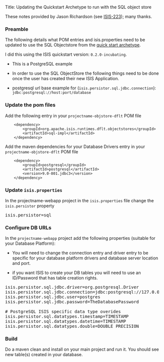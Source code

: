 Title: Updating the Quickstart Archetype to run with the SQL object store

These notes provided by Jason Richardson (see [ISIS-223](https://issues.apache.org/jira/browse/ISIS-223)); many thanks.

### Preamble

The following details what POM entries and isis.properties need to be updated to use the SQL Objectstore from the [quick start archetype](../../../getting-started/quickstart-archetype.html).

I did this using the ISIS quickstart version: `0.2.0-incubating`. 

* This is a PostgreSQL example

* In order to use the SQL ObjectStore the following things need to be done once the user has created their new ISIS Application.

* postgresql url base example for (`isis.persistor.sql.jdbc.connection`):  `jdbc:postgresql://host:port/database`


### Update the pom files

Add the following entry in your `projectname-objstore-dflt` POM file

		<dependency>
			<groupId>org.apache.isis.runtimes.dflt.objectstores</groupId>
			<artifactId>sql-impl</artifactId>
		</dependency>

Add the maven dependencies for your Database Drivers entry in your `projectname-objstore-dflt` POM file

		<dependency>
			<groupId>postgresql</groupId>
			<artifactId>postgresql</artifactId>
			<version>9.0-801.jdbc3</version>
		</dependency>


### Update `isis.properties`

In the projectname-webapp project in the `isis.properties` file change the `isis.persistor` property

<pre>
isis.persistor=sql
</pre>


### Configure DB URLs

In the `projectname-webapp` project add the following properties (suitable for your Database Platform):

* You will need to change the connection entry and driver entry to be specific for your database platform drivers and database server location and port.

* if you want ISIS to create your DB tables you will need to use an ID/Password that has table creation rights.

<pre>
isis.persistor.sql.jdbc.driver=org.postgresql.Driver
isis.persistor.sql.jdbc.connection=jdbc:postgresql://127.0.0.1:5432/assignments 
isis.persistor.sql.jdbc.user=postgres
isis.persistor.sql.jdbc.password=TheDatabasePassword

# PostgreSQL ISIS specific data type overides
isis.persistor.sql.datatypes.timestamp=TIMESTAMP
isis.persistor.sql.datatypes.datetime=TIMESTAMP
isis.persistor.sql.datatypes.double=DOUBLE PRECISION
</pre>


### Build

Do a maven clean and install on your main project and run it.  You should see new table(s) created in your database.
